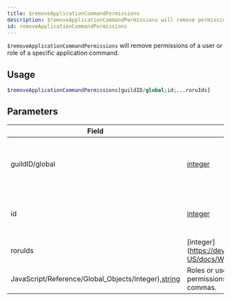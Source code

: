 ```yaml
---
title: $removeApplicationCommandPermissions
description: $removeApplicationCommandPermissions will remove permissions of a user or role of a specific application command.
id: removeApplicationCommandPermissions
---
```


`$removeApplicationCommandPermissions` will remove permissions of a user or role of a specific application command.

## Usage

```php
$removeApplicationCommandPermissions[guildID/global;id;...roruIds]
```

## Parameters

| Field                                                                                                                                          | Type                                                                                                | Description                                                                 | Required |
| ---------------------------------------------------------------------------------------------------------------------------------------------- | --------------------------------------------------------------------------------------------------- | --------------------------------------------------------------------------- | :------: |
| guildID/global                                                                                                                                 | [integer](https://developer.mozilla.org/en-US/docs/Web/JavaScript/Reference/Global_Objects/Integer) | Application command type. <br/> 1. **global** <br/> 2. **specific guildID** |   true   |
| id                                                                                                                                             | [integer](https://developer.mozilla.org/en-US/docs/Web/JavaScript/Reference/Global_Objects/Integer) | The application command ID to modify.                                       |   true   |
| roruIds                                                                                                                                        | [integer](https://developer.mozilla.org/en-US/docs/Web/                                             |
| JavaScript/Reference/Global_Objects/Integer),[string](https://developer.mozilla.org/en-US/docs/Web/JavaScript/Reference/Global_Objects/String) | Roles or users to modify/remove permissions of, splitted by commas.                                 | true                                                                        |
